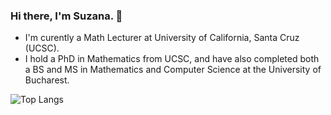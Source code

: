 ### Hi there, I'm Suzana. 👋

- I'm curently a Math Lecturer at  University of California, Santa Cruz (UCSC).
- I hold a PhD in Mathematics from UCSC, and have also completed both a BS and MS in Mathematics and Computer Science at the University of Bucharest.

![Top Langs](https://github-readme-stats.vercel.app/api/top-langs/?username=ssuzana&hide_progress=true)

<!--
**ssuzana/ssuzana** is a ✨ _special_ ✨ repository because its `README.md` (this file) appears on your GitHub profile.

-->
